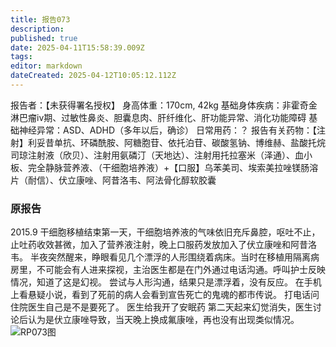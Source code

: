 ```yaml
---
title: 报告073
description: 
published: true
date: 2025-04-11T15:58:39.009Z
tags: 
editor: markdown
dateCreated: 2025-04-12T10:05:12.112Z
---
```


报告者：【未获得署名授权】
身高体重：170cm, 42kg
基础身体疾病：非霍奇金淋巴瘤iv期、过敏性鼻炎、胆囊息肉、肝纤维化、肝功能异常、消化功能障碍
基础神经异常：ASD、ADHD（多年以后，确诊）
日常用药：？
报告有关药物：【注射】利妥昔单抗、环磷酰胺、阿糖胞苷、依托泊苷、碳酸氢钠、博维赫、盐酸托烷司琼注射液（欣贝）、注射用氨磷汀（天地达）、注射用托拉塞米（泽通）、血小板、完全静脉营养液、（干细胞培养液）+【口服】乌苯美司、埃索美拉唑镁肠溶片（耐信）、伏立康唑、阿昔洛韦、阿法骨化醇软胶囊

### 原报告
2015.9
干细胞移植结束第一天，干细胞培养液的气味依旧充斥鼻腔，呕吐不止，止吐药收效甚微，加入了营养液注射，晚上口服药发放加入了伏立康唑和阿昔洛韦。
半夜突然醒来，睁眼看见几个漂浮的人形围绕着病床。当时在移植用隔离病房里，不可能会有人进来探视，主治医生都是在门外通过电话沟通。呼叫护士反映情况，知道了这是幻视。
尝试与人形沟通，结果只是漂浮着，没有反应。
在手机上看悬疑小说，看到了死前的病人会看到宣告死亡的鬼魂的都市传说。
打电话问住院医生自己是不是要死了。
医生给我开了安眠药
第二天起来幻觉消失，医生讨论后认为是伏立康唑导致，当天晚上换成氟康唑，再也没有出现类似情况。
![RP073图](./imgs/RP073图.jpg)
